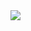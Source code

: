 <img src="https://i1.sndcdn.com/artworks-000127888315-p1zyoc-t500x500.jpg">

<!---
SweetSalt97/SweetSalt97 is a ✨ special ✨ repository because its `README.md` (this file) appears on your GitHub profile.
You can click the Preview link to take a look at your changes.
--->
